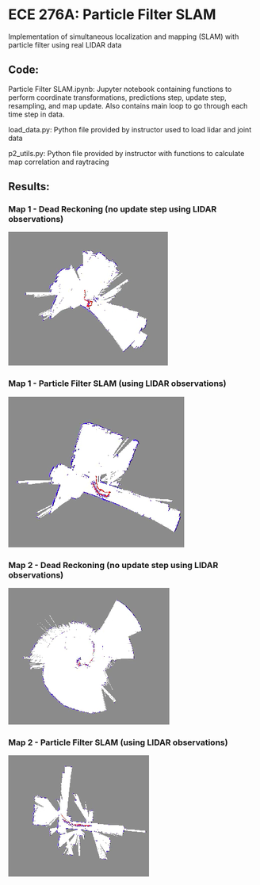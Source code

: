# ECE 276A: Particle Filter SLAM
Implementation of simultaneous localization and mapping (SLAM) with particle filter using real LIDAR data

## Code:
Particle Filter SLAM.ipynb: Jupyter notebook containing functions to perform coordinate transformations, predictions step, update step, resampling, and map update.  Also contains main loop to go through each time step in data.  
  
load_data.py: Python file provided by instructor used to load lidar and joint data
  
p2_utils.py:  Python file provided by instructor with functions to calculate map correlation and raytracing

## Results: 
### Map 1 - Dead Reckoning (no update step using LIDAR observations)
![alt text](https://github.com/jamessalem/ECE-276A-Particle-Filter-SLAM/blob/master/Final%20Maps/Dead%20Reckoning/lidar0_DR.png)

### Map 1 - Particle Filter SLAM (using LIDAR observations)
![alt text](https://github.com/jamessalem/ECE-276A-Particle-Filter-SLAM/blob/master/Final%20Maps/SLAM/lidar0.png)

### Map 2 - Dead Reckoning (no update step using LIDAR observations)
![alt text](https://github.com/jamessalem/ECE-276A-Particle-Filter-SLAM/blob/master/Final%20Maps/Dead%20Reckoning/lidar2_DR.png)

### Map 2 - Particle Filter SLAM (using LIDAR observations)
![alt text](https://github.com/jamessalem/ECE-276A-Particle-Filter-SLAM/blob/master/Final%20Maps/SLAM/lidar2.png)
